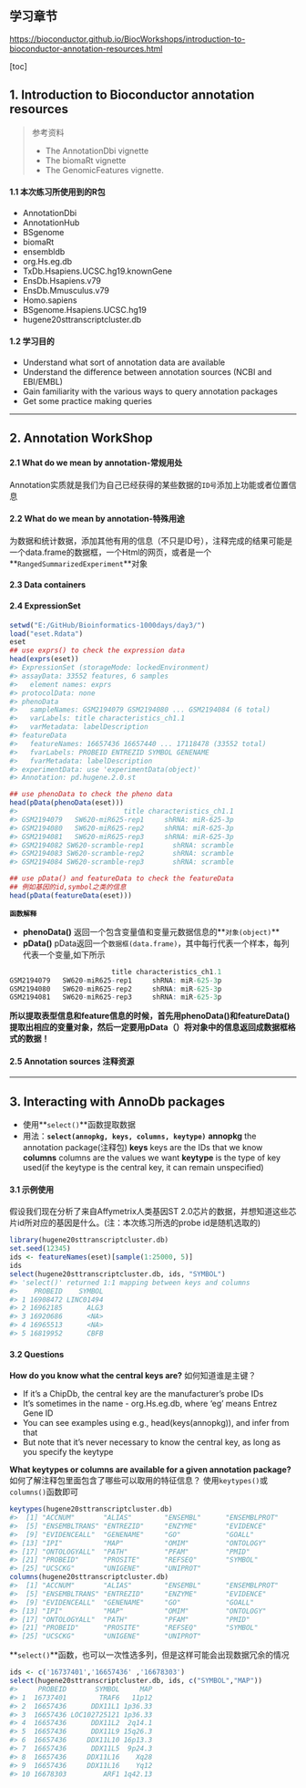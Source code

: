 ## 学习章节
https://bioconductor.github.io/BiocWorkshops/introduction-to-bioconductor-annotation-resources.html

[toc]

## 1. Introduction to Bioconductor annotation resources
> 参考资料
> + The AnnotationDbi vignette
> + The biomaRt vignette
> + The GenomicFeatures vignette.

#### 1.1 本次练习所使用到的R包
+ AnnotationDbi
+ AnnotationHub
+ BSgenome
+ biomaRt
+ ensembldb
+ org.Hs.eg.db
+ TxDb.Hsapiens.UCSC.hg19.knownGene
+ EnsDb.Hsapiens.v79
+ EnsDb.Mmusculus.v79
+ Homo.sapiens
+ BSgenome.Hsapiens.UCSC.hg19
+ hugene20sttranscriptcluster.db

#### 1.2 学习目的
+ Understand what sort of annotation data are available
+ Understand the difference between annotation sources (NCBI and EBI/EMBL)
+ Gain familiarity with the various ways to query annotation packages
+ Get some practice making queries

---

## 2. Annotation WorkShop
#### 2.1 What do we mean by annotation-常规用处
Annotation实质就是我们为自己已经获得的某些数据的`ID号`添加上功能或者位置信息

#### 2.2 What do we mean by annotation-特殊用途
为数据和统计数据，添加其他有用的信息（不只是ID号），注释完成的结果可能是一个data.frame的数据框，一个Html的网页，或者是一个**`RangedSummarizedExperiment`**对象


#### 2.3 Data containers 

#### 2.4 ExpressionSet
```r
setwd("E:/GitHub/Bioinformatics-1000days/day3/")
load("eset.Rdata")
eset
## use exprs() to check the expression data
head(exprs(eset))
#> ExpressionSet (storageMode: lockedEnvironment)
#> assayData: 33552 features, 6 samples 
#>   element names: exprs 
#> protocolData: none
#> phenoData
#>   sampleNames: GSM2194079 GSM2194080 ... GSM2194084 (6 total)
#>   varLabels: title characteristics_ch1.1
#>   varMetadata: labelDescription
#> featureData
#>   featureNames: 16657436 16657440 ... 17118478 (33552 total)
#>   fvarLabels: PROBEID ENTREZID SYMBOL GENENAME
#>   fvarMetadata: labelDescription
#> experimentData: use 'experimentData(object)'
#> Annotation: pd.hugene.2.0.st

## use phenoData to check the pheno data
head(pData(phenoData(eset)))
#>                          title characteristics_ch1.1
#> GSM2194079   SW620-miR625-rep1     shRNA: miR-625-3p
#> GSM2194080   SW620-miR625-rep2     shRNA: miR-625-3p
#> GSM2194081   SW620-miR625-rep3     shRNA: miR-625-3p
#> GSM2194082 SW620-scramble-rep1       shRNA: scramble
#> GSM2194083 SW620-scramble-rep2       shRNA: scramble
#> GSM2194084 SW620-scramble-rep3       shRNA: scramble

## use pData() and featureData to check the featureData
## 例如基因的id,symbol之类的信息
head(pData(featureData(eset)))

```
**`函数解释`**
+ **phenoData()**   返回一个包含变量值和变量元数据信息的**`对象(object)`**
+ **pData()**   pData返回一个`数据框(data.frame)`，其中每行代表一个样本，每列代表一个变量,如下所示
```r
                         title characteristics_ch1.1
GSM2194079   SW620-miR625-rep1     shRNA: miR-625-3p
GSM2194080   SW620-miR625-rep2     shRNA: miR-625-3p
GSM2194081   SW620-miR625-rep3     shRNA: miR-625-3p
```
**所以提取表型信息和feature信息的时候，首先用phenoData()和featureData()提取出相应的变量对象，然后一定要用pData（）将对象中的信息返回成数据框格式的数据！**

#### 2.5 Annotation sources 注释资源


---

## 3. Interacting with AnnoDb packages
+ 使用**`select()`**函数提取数据
+ 用法：**`select(annopkg, keys, columns, keytype)`**
**annopkg** the annotation package(注释包)
**keys** keys are the IDs that we know
**columns** columns are the values we want
**keytype** is the type of key used(if the keytype is the central key, it can remain unspecified)

#### 3.1 示例使用
假设我们现在分析了来自Affymetrix人类基因ST 2.0芯片的数据，并想知道这些芯片id所对应的基因是什么。(注：本次练习所选的probe id是随机选取的)
```r
library(hugene20sttranscriptcluster.db)
set.seed(12345)
ids <- featureNames(eset)[sample(1:25000, 5)]
ids
select(hugene20sttranscriptcluster.db, ids, "SYMBOL")
#> 'select()' returned 1:1 mapping between keys and columns
#>    PROBEID    SYMBOL
#> 1 16908472 LINC01494
#> 2 16962185      ALG3
#> 3 16920686      <NA>
#> 4 16965513      <NA>
#> 5 16819952      CBFB
```
#### 3.2 Questions
**How do you know what the central keys are?** 如何知道谁是主键？
+ If it’s a ChipDb, the central key are the manufacturer’s probe IDs
+ It’s sometimes in the name - org.Hs.eg.db, where ‘eg’ means Entrez Gene ID
+ You can see examples using e.g., head(keys(annopkg)), and infer from that
+ But note that it’s never necessary to know the central key, as long as you specify the keytype

**What keytypes or columns are available for a given annotation package?** 如何了解注释包里面包含了哪些可以取用的特征信息？
使用`keytypes()`或`columns()`函数即可
```r
keytypes(hugene20sttranscriptcluster.db)
#>  [1] "ACCNUM"       "ALIAS"        "ENSEMBL"      "ENSEMBLPROT" 
#>  [5] "ENSEMBLTRANS" "ENTREZID"     "ENZYME"       "EVIDENCE"    
#>  [9] "EVIDENCEALL"  "GENENAME"     "GO"           "GOALL"       
#> [13] "IPI"          "MAP"          "OMIM"         "ONTOLOGY"    
#> [17] "ONTOLOGYALL"  "PATH"         "PFAM"         "PMID"        
#> [21] "PROBEID"      "PROSITE"      "REFSEQ"       "SYMBOL"      
#> [25] "UCSCKG"       "UNIGENE"      "UNIPROT"
columns(hugene20sttranscriptcluster.db)
#>  [1] "ACCNUM"       "ALIAS"        "ENSEMBL"      "ENSEMBLPROT" 
#>  [5] "ENSEMBLTRANS" "ENTREZID"     "ENZYME"       "EVIDENCE"    
#>  [9] "EVIDENCEALL"  "GENENAME"     "GO"           "GOALL"       
#> [13] "IPI"          "MAP"          "OMIM"         "ONTOLOGY"    
#> [17] "ONTOLOGYALL"  "PATH"         "PFAM"         "PMID"        
#> [21] "PROBEID"      "PROSITE"      "REFSEQ"       "SYMBOL"      
#> [25] "UCSCKG"       "UNIGENE"      "UNIPROT"
```
**`select()`**函数，也可以一次性选多列，但是这样可能会出现数据冗余的情况
```r
ids <- c('16737401','16657436' ,'16678303')
select(hugene20sttranscriptcluster.db, ids, c("SYMBOL","MAP"))
#>     PROBEID       SYMBOL     MAP
#> 1  16737401        TRAF6   11p12
#> 2  16657436      DDX11L1 1p36.33
#> 3  16657436 LOC102725121 1p36.33
#> 4  16657436      DDX11L2  2q14.1
#> 5  16657436      DDX11L9 15q26.3
#> 6  16657436     DDX11L10 16p13.3
#> 7  16657436      DDX11L5  9p24.3
#> 8  16657436     DDX11L16    Xq28
#> 9  16657436     DDX11L16    Yq12
#> 10 16678303         ARF1 1q42.13
```